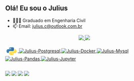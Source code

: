 ## Olá! Eu sou o Julius

- 👷🏻‍♂️ Graduado em Engenharia Civil
- 📫 Email: julius.c@outlook.com.br



<div align="center">
  <a href="https://github.com/juliuscavalcante">
  <img height="180em" src="https://github-readme-stats.vercel.app/api?username=juliuscavalcante&show_icons=true&theme=dark&include_all_commits=true&count_private=true"/>
  <img height="180em" src="https://github-readme-stats.vercel.app/api/top-langs/?username=juliuscavalcante&layout=compact&langs_count=7&theme=dark"/>
</div>
  
  <div style="display: inline_block"><br>
  <img align="center" alt="Julius-Python" height="30" width="40" src="https://raw.githubusercontent.com/devicons/devicon/master/icons/python/python-original.svg">
  <img align="center" alt="Julius-Postgresql" height="30" width="40" src="https://cdn.jsdelivr.net/gh/devicons/devicon/icons/postgresql/postgresql-plain.svg">
   <img align="center" alt="Julius-Docker" height="30" width="40"
src="https://cdn.jsdelivr.net/gh/devicons/devicon/icons/docker/docker-plain.svg">
   <img align="center" alt="Julius-Mysql" height="30" width="40" 
src="https://cdn.jsdelivr.net/gh/devicons/devicon/icons/mysql/mysql-plain-wordmark.svg">
   <img align="center" alt="Julius-Pandas" height="30" width="40"
src="https://cdn.jsdelivr.net/gh/devicons/devicon/icons/pandas/pandas-original.svg">
    <img align="center" alt="Julius-Jupyter" height="30" width="40"
src="https://cdn.jsdelivr.net/gh/devicons/devicon/icons/jupyter/jupyter-original-wordmark.svg">
  
</div>
  
  ##
  
  <div> 
  <a href="https://instagram.com/juliuscavalcante" target="_blank"><img src="https://img.shields.io/badge/-Instagram-%23E4405F?style=for-the-badge&logo=instagram&logoColor=white" target="_blank"></a>
  <a href="https://www.linkedin.com/in/julius-cavalcante/" target="_blank"><img src="https://img.shields.io/badge/-LinkedIn-%230077B5?style=for-the-badge&logo=linkedin&logoColor=white" target="_blank"></a>
  <a href = "mailto:julius.cavalcante1@gmail.com"><img src="https://img.shields.io/badge/Gmail-D14836?style=for-the-badge&logo=gmail&logoColor=white" target="_blank"></a>
  <a href = "mailto:julius.c@outlook.com.br"><img src="https://img.shields.io/badge/Microsoft_Outlook-0078D4?style=for-the-badge&logo=microsoft-outlook&logoColor=white" target="_blank"></a>
 

 
</div>
